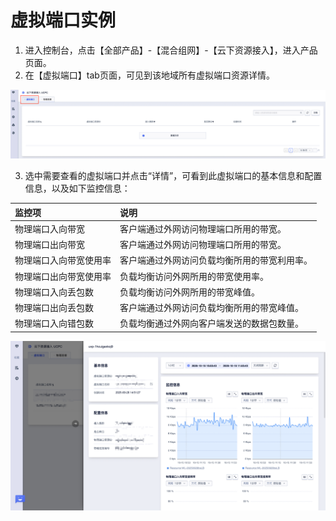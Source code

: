 # 虚拟端口实例

1. 进入控制台，点击【全部产品】-【混合组网】-【云下资源接入】，进入产品页面。
2. 在【虚拟端口】tab页面，可见到该地域所有虚拟端口资源详情。

![虚拟端口](/images/xuniduankou.png)

3. 选中需要查看的虚拟端口并点击“详情”，可看到此虚拟端口的基本信息和配置信息，以及如下监控信息：
   
| 监控项         | 说明                                             |
| :------------- | :----------------------------------------------- |
| 物理端口入向带宽      | 客户端通过外网访问物理端口所用的带宽。       |
| 物理端口出向带宽      | 客户端通过外网访问物理端口所用的带宽。                 |
| 物理端口入向带宽使用率 | 客户端通过外网访问负载均衡所用的带宽利用率。     |
| 物理端口出向带宽使用率 | 负载均衡访问外网所用的带宽使用率。               |
| 物理端口入向丢包数   | 负载均衡访问外网所用的带宽峰值。                 |
| 物理端口出向丢包数   | 客户端通过外网访问负载均衡所用的带宽峰值。       |
| 物理端口入向错包数     | 负载均衡通过外网向客户端发送的数据包数量。       |

![虚拟端口](/images/12.png)
